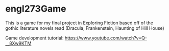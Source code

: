 # engl273Game
This is a game for my final project in Exploring Fiction based off of the gothic literature novels read (Dracula, Frankenstein, Haunting of Hill House)

Game development tutorial: https://www.youtube.com/watch?v=Q-__8Xw9KTM
